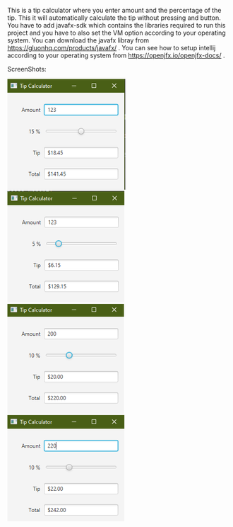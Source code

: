 This is a tip calculator where you enter amount and the percentage of the tip. This it will automatically
calculate the tip without pressing and button.
You have to add javafx-sdk which contains the libraries required to run this project and you have to also set the VM option 
according to your operating system.
You can download the javafx libray from https://gluonhq.com/products/javafx/ .
You can see how to setup intellij according to your operating system from https://openjfx.io/openjfx-docs/ .

ScreenShots:

![](screenshots/Screenshot1.png)
![](screenshots/Screenshot2.png)
![](screenshots/Screenshot3.png)
![](screenshots/Screenshot4.png)